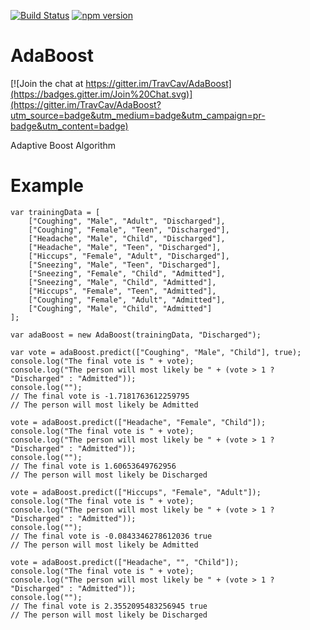 
[![Build Status](https://travis-ci.org/TravCav/AdaBoost.svg?branch=master
)](https://travis-ci.org/TravCav/AdaBoost)
[![npm version](https://badge.fury.io/js/adaboost.svg)](https://badge.fury.io/js/adaboost)

# AdaBoost
[![Join the chat at https://gitter.im/TravCav/AdaBoost](https://badges.gitter.im/Join%20Chat.svg)](https://gitter.im/TravCav/AdaBoost?utm_source=badge&utm_medium=badge&utm_campaign=pr-badge&utm_content=badge)



Adaptive Boost Algorithm

# Example
	var trainingData = [
		["Coughing", "Male", "Adult", "Discharged"],
		["Coughing", "Female", "Teen", "Discharged"],
		["Headache", "Male", "Child", "Discharged"],
		["Headache", "Male", "Teen", "Discharged"],
		["Hiccups", "Female", "Adult", "Discharged"],
		["Sneezing", "Male", "Teen", "Discharged"],
		["Sneezing", "Female", "Child", "Admitted"],
		["Sneezing", "Male", "Child", "Admitted"],
		["Hiccups", "Female", "Teen", "Admitted"],
		["Coughing", "Female", "Adult", "Admitted"],
		["Coughing", "Male", "Child", "Admitted"]
	];

	var adaBoost = new AdaBoost(trainingData, "Discharged");

	var vote = adaBoost.predict(["Coughing", "Male", "Child"], true);
	console.log("The final vote is " + vote);
	console.log("The person will most likely be " + (vote > 1 ? "Discharged" : "Admitted"));
	console.log("");
	// The final vote is -1.7181763612259795
	// The person will most likely be Admitted

	vote = adaBoost.predict(["Headache", "Female", "Child"]);
	console.log("The final vote is " + vote); 
	console.log("The person will most likely be " + (vote > 1 ? "Discharged" : "Admitted"));
	console.log("");
	// The final vote is 1.60653649762956
	// The person will most likely be Discharged

	vote = adaBoost.predict(["Hiccups", "Female", "Adult"]);
	console.log("The final vote is " + vote);
	console.log("The person will most likely be " + (vote > 1 ? "Discharged" : "Admitted"));
	console.log("");
	// The final vote is -0.0843346278612036 true
	// The person will most likely be Admitted

	vote = adaBoost.predict(["Headache", "", "Child"]);
	console.log("The final vote is " + vote);
	console.log("The person will most likely be " + (vote > 1 ? "Discharged" : "Admitted"));
	console.log("");
	// The final vote is 2.3552095483256945 true
	// The person will most likely be Discharged